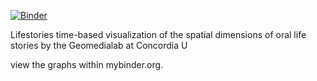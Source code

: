 [![Binder](https://mybinder.org/badge_logo.svg)](https://mybinder.org/v2/gh/maphouse/lifestories/master)

Lifestories
time-based visualization of the spatial dimensions of oral life stories by the Geomedialab at Concordia U 

view the graphs within mybinder.org.
